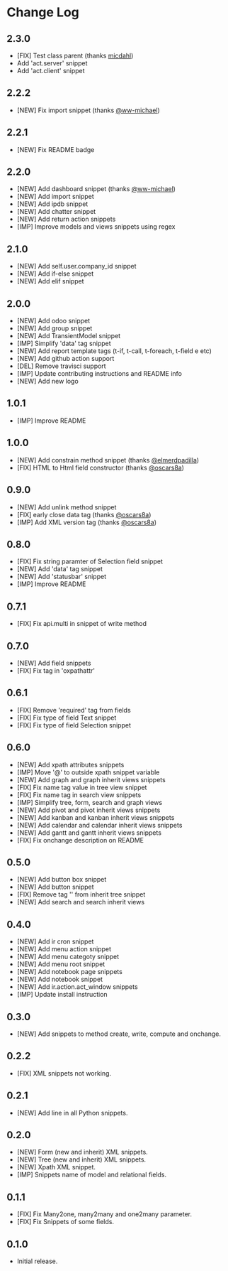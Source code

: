 # Change Log

## 2.3.0

- [FIX] Test class parent (thanks [micdahl](https://github.com/micdahl))
- Add 'act.server' snippet
- Add 'act.client' snippet


## 2.2.2

- [NEW] Fix import snippet (thanks [@ww-michael](https://github.com/ww-michael))


## 2.2.1

- [NEW] Fix README badge

## 2.2.0

- [NEW] Add dashboard snippet (thanks [@ww-michael](https://github.com/ww-michael))
- [NEW] Add import snippet
- [NEW] Add ipdb snippet
- [NEW] Add chatter snippet
- [NEW] Add return action snippets
- [IMP] Improve models and views snippets using regex

## 2.1.0

- [NEW] Add self.user.company_id snippet
- [NEW] Add if-else snippet
- [NEW] Add elif snippet

## 2.0.0

- [NEW] Add odoo snippet
- [NEW] Add group snippet
- [NEW] Add TransientModel snippet
- [IMP] Simplify 'data' tag snippet
- [NEW] Add report template tags (t-if, t-call, t-foreach, t-field e etc)
- [NEW] Add github action support
- [DEL] Remove travisci support
- [IMP] Update contributing instructions and README info
- [NEW] Add new logo

## 1.0.1

- [IMP] Improve README

## 1.0.0

- [NEW] Add constrain method snippet (thanks [@elmerdpadilla](https://github.com/elmerdpadilla))
- [FIX] HTML to Html field constructor (thanks [@oscars8a](https://github.com/oscars8a))

## 0.9.0

- [NEW] Add unlink method snippet
- [FIX] early close data tag (thanks [@oscars8a](https://github.com/oscars8a))
- [IMP] Add XML version tag (thanks [@oscars8a](https://github.com/oscars8a))

## 0.8.0

- [FIX] Fix string paramter of Selection field snippet
- [NEW] Add 'data' tag snippet
- [NEW] Add 'statusbar' snippet
- [IMP] Improve README

## 0.7.1

- [FIX] Fix api.multi in snippet of write method

## 0.7.0

- [NEW] Add field snippets
- [FIX] Fix tag in 'oxpathattr'

## 0.6.1

- [FIX] Remove 'required' tag from fields
- [FIX] Fix type of field Text snippet
- [FIX] Fix type of field Selection snippet

## 0.6.0

- [NEW] Add xpath attributes snippets
- [IMP] Move '@' to outside xpath snippet variable
- [NEW] Add graph and graph inherit views snippets
- [FIX] Fix name tag value in tree view snippet
- [FIX] Fix name tag in search view snippets
- [IMP] Simplify tree, form, search and graph views
- [NEW] Add pivot and pivot inherit views snippets
- [NEW] Add kanban and kanban inherit views snippets
- [NEW] Add calendar and calendar inherit views snippets
- [NEW] Add gantt and gantt inherit views snippets
- [FIX] Fix onchange description on README


## 0.5.0

- [NEW] Add button box snippet
- [NEW] Add button snippet
- [FIX] Remove tag '<sheet>' from inherit tree snippet
- [NEW] Add search and search inherit views

## 0.4.0

- [NEW] Add ir cron snippet
- [NEW] Add menu action snippet
- [NEW] Add menu categoty snippet
- [NEW] Add menu root snippet
- [NEW] Add notebook page snippets
- [NEW] Add notebook snippet
- [NEW] Add ir.action.act_window snippets
- [IMP] Update install instruction

## 0.3.0

- [NEW] Add snippets to method create, write, compute and onchange.

## 0.2.2

- [FIX] XML snippets not working.

## 0.2.1
- [NEW] Add line in all Python snippets.

## 0.2.0

- [NEW] Form (new and inherit) XML snippets.
- [NEW] Tree (new and inherit) XML snippets.
- [NEW] Xpath XML snippet.
- [IMP] Snippets name of model and relational fields.

## 0.1.1

- [FIX] Fix Many2one, many2many and one2many parameter.
- [FIX] Fix Snippets of some fields.

## 0.1.0

- Initial release.